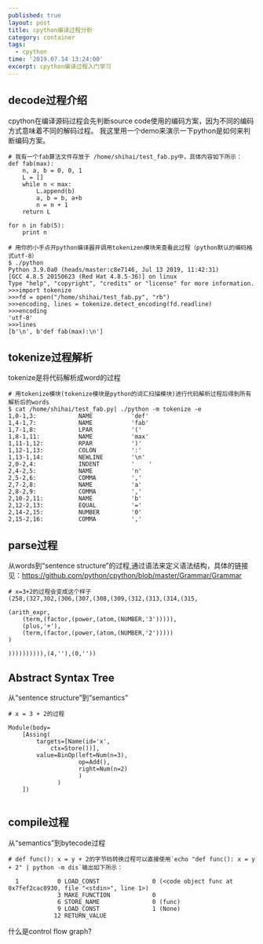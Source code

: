```yaml
---
published: true
layout: post
title: cpython编译过程分析
category: container
tags:
  - cpython
time: '2019.07.14 13:24:00'
excerpt: cpython编译过程入门学习
---
```



## decode过程介绍

cpython在编译源码过程会先判断source code使用的编码方案，因为不同的编码方式意味着不同的解码过程。
我这里用一个demo来演示一下python是如何来判断编码方案。
```
# 我有一个fab算法文件存放于 /home/shihai/test_fab.py中，具体内容如下所示：
def fab(max):
    n, a, b = 0, 0, 1
    L = []
    while n < max:
        L.append(b)
        a, b = b, a+b
        n = n + 1
    return L

for n in fab(5):
    print n

# 用你的小手点开python编译器并调用tokenizen模块来查看此过程（python默认的编码格式utf-8）
$ ./python
Python 3.9.0a0 (heads/master:c8e7146, Jul 13 2019, 11:42:31)
[GCC 4.8.5 20150623 (Red Hat 4.8.5-36)] on linux
Type "help", "copyright", "credits" or "license" for more information.
>>>import tokenize
>>>fd = open("/home/shihai/test_fab.py", "rb")
>>>encoding, lines = tokenize.detect_encoding(fd.readline)
>>>encoding
'utf-8'
>>>lines
[b'\n', b'def fab(max):\n']
```

## tokenize过程解析

tokenize是将代码解析成word的过程

```
# 用tokenize模块(tokenize模块是python的词汇扫描模块)进行代码解析过程后得到所有解析后的words
$ cat /home/shihai/test_fab.py| ./python -m tokenize -e
1,0-1,3:            NAME           'def'
1,4-1,7:            NAME           'fab'
1,7-1,8:            LPAR           '('
1,8-1,11:           NAME           'max'
1,11-1,12:          RPAR           ')'
1,12-1,13:          COLON          ':'
1,13-1,14:          NEWLINE        '\n'
2,0-2,4:            INDENT         '    '
2,4-2,5:            NAME           'n'
2,5-2,6:            COMMA          ','
2,7-2,8:            NAME           'a'
2,8-2,9:            COMMA          ','
2,10-2,11:          NAME           'b'
2,12-2,13:          EQUAL          '='
2,14-2,15:          NUMBER         '0'
2,15-2,16:          COMMA          ','
```

## parse过程

从words到“sentence structure”的过程,通过语法来定义语法结构，具体的链接见：https://github.com/python/cpython/blob/master/Grammar/Grammar
```
# x=3+2的过程会变成这个样子
(258,(327,302,(306,(307,(308,(309,(312,(313,(314,(315,

(arith_expr,
    (term,(factor,(power,(atom,(NUMBER,'3'))))),
    (plus,'+'),
    (term,(factor,(power,(atom,(NUMBER,'2')))))
)

)))))))))),(4,''),(0,''))
```

## Abstract Syntax Tree

从“sentence structure”到“semantics”

```
# x = 3 + 2的过程

Module(body=
    [Assing(
        targets=[Name(id='x',
            ctx=Store())],
        value=BinOp(left=Num(n=3),
                    op=Add(),
                    right=Num(n=2)
                    )
              )
    ])
                    
```

## compile过程

从“semantics”到bytecode过程

```
# def func(): x = y + 2的字节码转换过程可以直接使用`echo "def func(): x = y + 2" | python -m dis`输出如下所示：

  1           0 LOAD_CONST               0 (<code object func at 0x7fef2cac8930, file "<stdin>", line 1>)
              3 MAKE_FUNCTION            0
              6 STORE_NAME               0 (func)
              9 LOAD_CONST               1 (None)
             12 RETURN_VALUE
```

什么是control flow graph?
